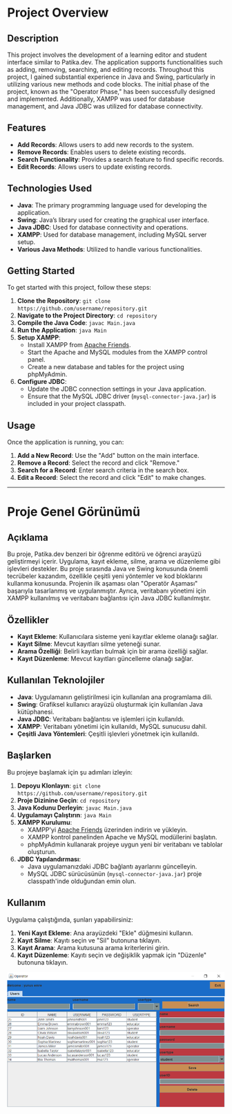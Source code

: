 # Project Overview

## Description

This project involves the development of a learning editor and student interface similar to Patika.dev. The application supports functionalities such as adding, removing, searching, and editing records. Throughout this project, I gained substantial experience in Java and Swing, particularly in utilizing various new methods and code blocks. The initial phase of the project, known as the "Operator Phase," has been successfully designed and implemented. Additionally, XAMPP was used for database management, and Java JDBC was utilized for database connectivity.

## Features

- **Add Records**: Allows users to add new records to the system.
- **Remove Records**: Enables users to delete existing records.
- **Search Functionality**: Provides a search feature to find specific records.
- **Edit Records**: Allows users to update existing records.

## Technologies Used

- **Java**: The primary programming language used for developing the application.
- **Swing**: Java’s library used for creating the graphical user interface.
- **Java JDBC**: Used for database connectivity and operations.
- **XAMPP**: Used for database management, including MySQL server setup.
- **Various Java Methods**: Utilized to handle various functionalities.

## Getting Started

To get started with this project, follow these steps:

1. **Clone the Repository**: `git clone https://github.com/username/repository.git`
2. **Navigate to the Project Directory**: `cd repository`
3. **Compile the Java Code**: `javac Main.java`
4. **Run the Application**: `java Main`
5. **Setup XAMPP**:
   - Install XAMPP from [Apache Friends](https://www.apachefriends.org/index.html).
   - Start the Apache and MySQL modules from the XAMPP control panel.
   - Create a new database and tables for the project using phpMyAdmin.
6. **Configure JDBC**:
   - Update the JDBC connection settings in your Java application.
   - Ensure that the MySQL JDBC driver (`mysql-connector-java.jar`) is included in your project classpath.

## Usage

Once the application is running, you can:

1. **Add a New Record**: Use the "Add" button on the main interface.
2. **Remove a Record**: Select the record and click "Remove."
3. **Search for a Record**: Enter search criteria in the search box.
4. **Edit a Record**: Select the record and click "Edit" to make changes.


********************************************************************************************************
# Proje Genel Görünümü

## Açıklama

Bu proje, Patika.dev benzeri bir öğrenme editörü ve öğrenci arayüzü geliştirmeyi içerir. Uygulama, kayıt ekleme, silme, arama ve düzenleme gibi işlevleri destekler. Bu proje sırasında Java ve Swing konusunda önemli tecrübeler kazandım, özellikle çeşitli yeni yöntemler ve kod bloklarını kullanma konusunda. Projenin ilk aşaması olan "Operatör Aşaması" başarıyla tasarlanmış ve uygulanmıştır. Ayrıca, veritabanı yönetimi için XAMPP kullanılmış ve veritabanı bağlantısı için Java JDBC kullanılmıştır.

## Özellikler

- **Kayıt Ekleme**: Kullanıcılara sisteme yeni kayıtlar ekleme olanağı sağlar.
- **Kayıt Silme**: Mevcut kayıtları silme yeteneği sunar.
- **Arama Özelliği**: Belirli kayıtları bulmak için bir arama özelliği sağlar.
- **Kayıt Düzenleme**: Mevcut kayıtları güncelleme olanağı sağlar.

## Kullanılan Teknolojiler

- **Java**: Uygulamanın geliştirilmesi için kullanılan ana programlama dili.
- **Swing**: Grafiksel kullanıcı arayüzü oluşturmak için kullanılan Java kütüphanesi.
- **Java JDBC**: Veritabanı bağlantısı ve işlemleri için kullanıldı.
- **XAMPP**: Veritabanı yönetimi için kullanıldı, MySQL sunucusu dahil.
- **Çeşitli Java Yöntemleri**: Çeşitli işlevleri yönetmek için kullanıldı.

## Başlarken

Bu projeye başlamak için şu adımları izleyin:

1. **Depoyu Klonlayın**: `git clone https://github.com/username/repository.git`
2. **Proje Dizinine Geçin**: `cd repository`
3. **Java Kodunu Derleyin**: `javac Main.java`
4. **Uygulamayı Çalıştırın**: `java Main`
5. **XAMPP Kurulumu**:
   - XAMPP'yi [Apache Friends](https://www.apachefriends.org/index.html) üzerinden indirin ve yükleyin.
   - XAMPP kontrol panelinden Apache ve MySQL modüllerini başlatın.
   - phpMyAdmin kullanarak projeye uygun yeni bir veritabanı ve tablolar oluşturun.
6. **JDBC Yapılandırması**:
   - Java uygulamanızdaki JDBC bağlantı ayarlarını güncelleyin.
   - MySQL JDBC sürücüsünün (`mysql-connector-java.jar`) proje classpath'inde olduğundan emin olun.

## Kullanım

Uygulama çalıştığında, şunları yapabilirsiniz:

1. **Yeni Kayıt Ekleme**: Ana arayüzdeki "Ekle" düğmesini kullanın.
2. **Kayıt Silme**: Kayıtı seçin ve "Sil" butonuna tıklayın.
3. **Kayıt Arama**: Arama kutusuna arama kriterlerini girin.
4. **Kayıt Düzenleme**: Kayıtı seçin ve değişiklik yapmak için "Düzenle" butonuna tıklayın.

![Operator Diagram](https://github.com/01YunusKaratas/PaticaAcademy/blob/main/JAVA102/Patika-Dev/src/com/patikadev/resources/Operator.png)

